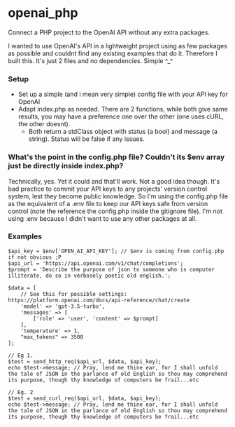 # openai_php
Connect a PHP project to the OpenAI API without any extra packages.

I wanted to use OpenAI's API in a lightweight project using as few packages as possible and couldnt find any existing examples that do it.
Therefore I built this. It's just 2 files and no dependencies. Simple ^_^

### Setup
- Set up a simple (and i mean very simple) config file with your API key for OpenAI
- Adapt index.php as needed. There are 2 functions, while both give same results, you may have a preference one over the other (one uses cURL, the other doesnt).
  - Both return a stdClass object with status (a bool) and message (a string). Status will be false if any issues.

### What's the point in the config.php file? Couldn't its $env array just be directly inside index.php?
Technically, yes. Yet it could and that'll work. Not a good idea though. It's bad practice to commit your API keys to any projects' version control system, lest they become public knowledge. So I'm using the config.php file as the equivalent of a .env file to keep our API keys safe from version control (note the reference the config.php inside the gitignore file). I'm not using .env because I didn't want to use any other packages at all.

### Examples
```
$api_key = $env['OPEN_AI_API_KEY']; // $env is coming from config.php if not obvious ;P
$api_url = 'https://api.openai.com/v1/chat/completions';
$prompt = 'Describe the purpose of json to someone who is computer illiterate, do so in verbosely poetic old english.';

$data = [
    // See this for possible settings: https://platform.openai.com/docs/api-reference/chat/create
    'model' => 'gpt-3.5-turbo',
    'messages' => [
        ['role' => 'user', 'content' => $prompt]
    ],
    'temperature' => 1,
    "max_tokens" => 3500
];

// Eg 1.
$test = send_http_req($api_url, $data, $api_key); 
echo $test->message; // Pray, lend me thine ear, for I shall unfold the tale of JSON in the parlance of old English so thou may comprehend its purpose, though thy knowledge of computers be frail...etc

// Eg. 2
$test = send_curl_req($api_url, $data, $api_key); 
echo $test->message; // Pray, lend me thine ear, for I shall unfold the tale of JSON in the parlance of old English so thou may comprehend its purpose, though thy knowledge of computers be frail...etc


```




